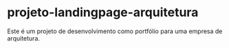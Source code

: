 # projeto-landingpage-arquitetura
Este é um projeto de desenvolvimento como portfólio para uma empresa de arquitetura.
